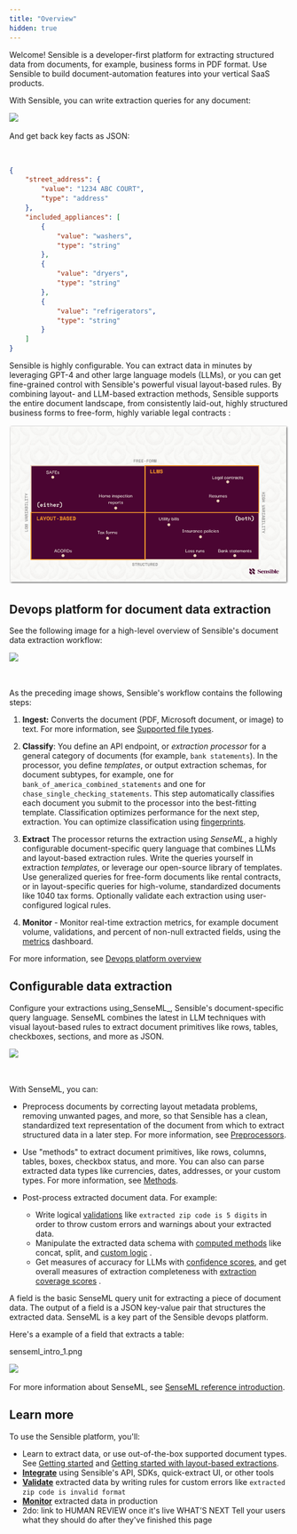 ```yaml
---
title: "Overview"
hidden: true
---
```



Welcome! Sensible is a developer-first platform for extracting structured data from documents, for example, business forms in PDF format. Use Sensible to build document-automation features into your vertical SaaS products. 

With Sensible, you can write extraction queries for any document:

![](https://files.readme.io/799bd47-image.png)

And get back key facts as JSON:

<br />

```json
{
    "street_address": {
        "value": "1234 ABC COURT",
        "type": "address"
    },
    "included_appliances": [
        {
            "value": "washers",
            "type": "string"
        },
        {
            "value": "dryers",
            "type": "string"
        },
        {
            "value": "refrigerators",
            "type": "string"
        }
    ]
}
```

Sensible is highly configurable. You can extract data in minutes by leveraging GPT-4 and other large language models (LLMs), or you can get fine-grained control with Sensible's powerful visual layout-based rules. By combining layout- and LLM-based extraction methods, Sensible supports the entire document landscape, from consistently laid-out, highly structured business forms to free-form, highly variable legal contracts :

![](https://raw.githubusercontent.com/sensible-hq/sensible-docs/main/readme-sync/assets/v0/images/final/document_landscape.png)

## Devops platform for document data extraction

See the following image for a high-level overview of Sensible's document data extraction workflow:

![](https://files.readme.io/e42bbe5-image.png)

<br />

As the preceding image shows, Sensible's workflow contains the following steps: 

1. **Ingest:** Converts the document (PDF, Microsoft document, or image) to text. For more information, see [Supported file types](doc:file-types). 

2. **Classify**:  You define an API endpoint, or _extraction processor_  for a general category of documents (for example, `bank statements`). In the processor, you define _templates_, or output extraction schemas, for document subtypes, for example,   one for `bank_of_america_combined_statements` and one for `chase_single_checking_statements`. This step automatically classifies each document you submit to the processor into the best-fitting template.  Classification optimizes performance for the next step, extraction. You can optimize classification using [fingerprints](doc:fingerprints). 

3. **Extract** The processor returns the extraction using _SenseML_, a highly configurable document-specific query language that combines LLMs and layout-based extraction rules. Write the queries yourself in extraction _templates_, or leverage our open-source library of templates.  Use generalized queries for free-form documents like rental contracts, or in layout-specific queries for high-volume, standardized documents like 1040 tax forms.  Optionally validate each extraction using user-configured logical rules. 

4. **Monitor** -  Monitor real-time extraction metrics, for example document volume, validations, and percent of non-null extracted fields, using the [metrics](doc:metrics) dashboard. 

For more information, see [Devops platform overview](doc:devops-platform-overview)  

## Configurable data extraction

Configure your extractions using_SenseML_, Sensible's document-specific query language. SenseML combines the latest in LLM techniques with visual layout-based rules to extract document primitives like rows, tables, checkboxes, sections, and more as JSON. 

![](https://files.readme.io/ee7c021-image.png)

<br />

With SenseML, you can:

- Preprocess documents by correcting layout metadata problems, removing unwanted pages, and more, so that Sensible has a clean, standardized text representation of the document from which to extract structured data in a later step. For more information, see [Preprocessors](doc:preprocessors). 

- Use "methods" to extract document primitives, like rows, columns, tables, boxes, checkbox status, and more. You can also can parse extracted data types like currencies, dates, addresses, or your custom types. For more information, see [Methods](doc:methods). 

- Post-process extracted document data. For example:
  - Write logical [validations](doc:validate-extractions)  like `extracted zip code is 5 digits` in order to throw custom errors and warnings about your extracted data. 
  - Manipulate the extracted data schema with [computed methods](doc:computed-field-methods)  like concat, split, and [custom logic](doc:custom-computation) .
  - Get measures of accuracy for LLMs with [confidence scores](doc:confidence), and get overall measures of extraction completeness with [extraction coverage scores](doc:metrics#extraction-coverage)  . 

A field is the basic SenseML query unit for extracting a piece of document data. The output of a field is a JSON key-value pair that structures the extracted data. SenseML is a key part of the Sensible devops platform.

Here's a example of a field that extracts a table:

senseml_intro_1.png

![](https://files.readme.io/91ad1e2-image.png)

For more information about SenseML, see [SenseML reference introduction](doc:senseml-reference-introduction).

## Learn more

To use the Sensible platform, you'll:

- Learn  to extract data, or use out-of-the-box supported document types. See [Getting started](doc:draft-getting-started-ai) and [Getting started with layout-based extractions](doc:getting-started).
- [**Integrate**](doc:integrate) using Sensible's API, SDKs, quick-extract UI, or other tools
- [**Validate**](doc:validate-extractions) extracted data by writing rules for custom errors like `extracted zip code is invalid format` 
- [**Monitor**](doc:metrics) extracted data in production 
- 2do: link to HUMAN REVIEW once it's live
WHAT’S NEXT
Tell your users what they should do after they've finished this page











